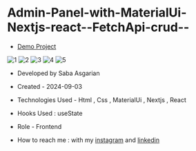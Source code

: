 
# Admin-Panel-with-MaterialUi-Nextjs-react--FetchApi-crud-- 

- [Demo Project](https://admin-panel-with-material-ui-nextjs-react-fetch-api-crud.vercel.app/)



![1](https://github.com/user-attachments/assets/2f096de3-2b89-4138-aa6b-e49c369f3bfb)
![2](https://github.com/user-attachments/assets/778a95c6-fd77-4705-a3b5-1fc8bf71ea01)
![3](https://github.com/user-attachments/assets/a0b53de2-b817-4ef8-bb88-bb43f923fc65)
![4](https://github.com/user-attachments/assets/2d807e4b-70be-4b6e-a802-9b1c45aaf790)
![5](https://github.com/user-attachments/assets/ce62f7f4-93bb-4345-b715-5352bd97f52a)











- Developed by Saba Asgarian

- Created - 2024-09-03

- Technologies Used - Html ,  Css , MaterialUi , Nextjs , React

- Hooks Used : useState 

- Role - Frontend

- How to reach me : with my [instagram](https://www.instagram.com/saba_asgarian_web?igsh=M2Z2dTU3cHFmeW1o&utm_source=qr) and [linkedin](https://www.linkedin.com/in/saba-asgarian-69161088?utm_source=share&utm_campaign=share_via&utm_content=profile&utm_medium=ios_app) 

